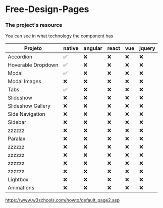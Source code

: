 # Free-Design-Pages

### The project's resource
You can see in what technology the component has 

|Projeto|native|angular|react|vue|jquery|
|-|-|-|-|-|-|
|Accordion|✅|❌|❌|❌|❌|
|Hoverable Dropdown|✅|❌|❌|❌|❌|
|Modal|✅|❌|❌|❌|❌|
|Modal Images|❌|❌|❌|❌|❌|
|Tabs|✅|❌|❌|❌|❌|
|Slideshow|❌|❌|❌|❌|❌|
|Slideshow Gallery|❌|❌|❌|❌|❌|
|Side Navigation|❌|❌|❌|❌|❌|
|Sidebar|❌|❌|❌|❌|❌|
|zzzzzz|❌|❌|❌|❌|❌|
|Paralax|❌|❌|❌|❌|❌|
|zzzzzz|❌|❌|❌|❌|❌|
|zzzzzz|❌|❌|❌|❌|❌|
|zzzzzz|❌|❌|❌|❌|❌|
|zzzzzz|❌|❌|❌|❌|❌|
|Lightbox|❌|❌|❌|❌|❌|
|Animations|❌|❌|❌|❌|❌|

https://www.w3schools.com/howto/default_page2.asp